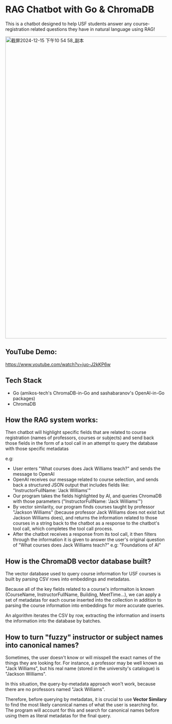 # RAG Chatbot with Go & ChromaDB 
This is a chatbot designed to help USF students answer any course-registration related questions they have in natural language using RAG!

<img width="940" alt="截屏2024-12-15 下午10 54 58_副本" src="https://github.com/user-attachments/assets/4a6cc9b8-9fd0-4f28-a1f6-e9f3c4a271b3" />


## YouTube Demo: 
https://www.youtube.com/watch?v=juo-J2kKP6w

## Tech Stack
- Go (amikos-tech's ChromaDB-in-Go and sashabaranov's OpenAI-in-Go packages)
- ChromaDB

## How the RAG system works:
Then chatbot will highlight specific fields that are related to course registration (names of professors, courses or subjects) and send back those fields in the form of a tool call in an attempt to query the database with those specific metadatas

e.g: 
- User enters "What courses does Jack Williams teach?" and sends the message to OpenAI
- OpenAI receives our message related to course selection, and sends back a structured JSON output that includes fields like: "InstructorFullName: 'Jack Williams'"
- Our program takes the fields highlighted by AI, and queries ChromaDB with those parameters ("InstructorFullName: 'Jack Williams'")
- By vector similarity, our program finds courses taught by professor "Jackson Williams" (because professor Jack Williams does not exist but Jackson Williams does), and returns the information related to those courses in a string back to the chatbot as a response to the chatbot's tool call, which completes the tool call process.
- After the chatbot receives a response from its tool call, it then filters through the information it is given to answer the user's original question of "What courses does Jack Williams teach?" e.g: "Foundations of AI"

## How is the ChromaDB vector database built?
The vector database used to query course information for USF courses is built by parsing CSV rows into embeddings and metadatas.

Because all of the key fields related to a course's informaiton is known (CourseName, InstructorFullName, Building, MeetTime...), we can apply a set of metadatas for each course inserted into the collection in addition to parsing the course information into embeddings for more accurate queries.

An algorithm iterates the CSV by row, extracting the information and inserts the information into the database by batches.

## How to turn "fuzzy" instructor or subject names into canonical names?
Sometimes, the user doesn't know or will misspell the exact names of the things they are looking for. For instance, a professor may be well known as "Jack Williams", but his real name (stored in the university's catalogue) is "Jackson Williams".

In this situation, the query-by-metadata approach won't work, because there are no professors named "Jack Williams".

Therefore, before querying by metadatas, it is crucial to use **Vector Similary** to find the most likely canonical names of what the user is searching for. The program will account for this and search for canonical names before using them as literal metadatas for the final query.


